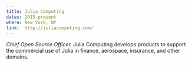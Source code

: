 ```yaml
---
title: Julia Computing
dates: 2015-present
where: New York, NY
link:  http://juliacomputing.com/
---
```


*Chief Open Source Officer.*
Julia Computing develops products to support the commercial use of Julia in finance, aerospace, insurance, and other domains.
